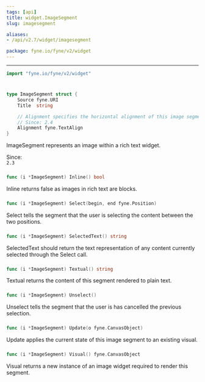 ```yaml
---
tags: [api]
title: widget.ImageSegment
slug: imagesegment

aliases:
- /api/v2.7/widget/imagesegment

package: fyne.io/fyne/v2/widget
---
```



---
```go
import "fyne.io/fyne/v2/widget"
```

#

###

```go
type ImageSegment struct {
	Source fyne.URI
	Title  string

	// Alignment specifies the horizontal alignment of this image segment
	// Since: 2.4
	Alignment fyne.TextAlign
}
```

ImageSegment represents an image within a rich text widget.


<div class="since">Since: <code>
2.3</code></div>

###

```go
func (i *ImageSegment) Inline() bool
```
Inline returns false as images in rich text are blocks.

###

```go
func (i *ImageSegment) Select(begin, end fyne.Position)
```
Select tells the segment that the user is selecting the content between the two positions.

###

```go
func (i *ImageSegment) SelectedText() string
```
SelectedText should return the text representation of any content currently selected through the Select call.

###

```go
func (i *ImageSegment) Textual() string
```
Textual returns the content of this segment rendered to plain text.

###

```go
func (i *ImageSegment) Unselect()
```
Unselect tells the segment that the user is has cancelled the previous selection.

###

```go
func (i *ImageSegment) Update(o fyne.CanvasObject)
```
Update applies the current state of this image segment to an existing visual.

###

```go
func (i *ImageSegment) Visual() fyne.CanvasObject
```
Visual returns a new instance of an image widget required to render this segment.
